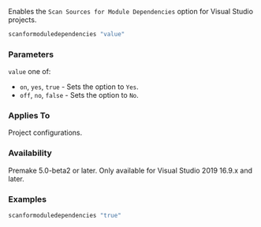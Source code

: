 Enables the `Scan Sources for Module Dependencies` option for Visual Studio projects.

```lua
scanformoduledependencies "value"
```

### Parameters ###

`value` one of:
* `on`, `yes`, `true` - Sets the option to `Yes`.
* `off`, `no`, `false` - Sets the option to `No`.

### Applies To ###

Project configurations.

### Availability ###

Premake 5.0-beta2 or later. Only available for Visual Studio 2019 16.9.x and later.

### Examples ###

```lua
scanformoduledependencies "true"
```
